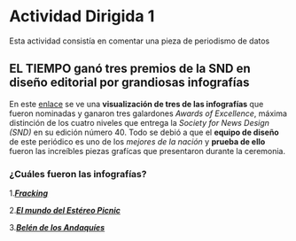 # Actividad Dirigida 1

Esta actividad consistía en comentar una pieza de periodismo de datos   

## EL TIEMPO ganó tres premios de la SND en diseño editorial por grandiosas infografías

En este [enlace](https://www.eltiempo.com/cultura/gente/el-tiempo-gano-tres-premios-de-la-snd-en-diseno-editorial-e-infografia-337592) se ve una **visualización de tres de las infografías** que fueron nominadas y ganaron  tres galardones *Awards of Excellence*, máxima distinción de los cuatro niveles que entrega la *Society for News Design (SND)* en su edición número 40. Todo se debió a que el **equipo de diseño** de este periódico es uno de los *mejores de la nación* y **prueba de ello** fueron las increíbles piezas grafícas que presentaron durante la ceremonia.

### **¿Cuáles fueron las infografías?**

1.***[Fracking](https://twitter.com/acp_colombia/status/1043880184615784452 "Fracking")***

2.***[El mundo del Estéreo Picnic](https://twitter.com/infografiaetce/status/975491246520184833 "El mundo del Estéreo Picnic")***

3.***[Belén de los Andaquíes]([https://twitter.com/acp_colombia/status/1043880184615784452](https://www.google.com/search?q=infografia+bel%C3%A9n+el+tiempo&tbm=isch&ved=2ahUKEwjNvbm90bf4AhWpbDABHS-DCvQQ2-cCegQIABAA&oq=infografia+bel%C3%A9n+el+tiempo&gs_lcp=CgNpbWcQA1DdEVjlGWCwG2gAcAB4AIABe4gBqgWSAQMwLjaYAQCgAQGqAQtnd3Mtd2l6LWltZ8ABAQ&sclient=img&ei=ORquYo29OKnZwbkPr4aqoA8&bih=692&biw=812&rlz=1C1UEAD_esCO991CO991#imgrc=KUgdk3q5nIvT6M) "Belén de los Andaquíes")***
